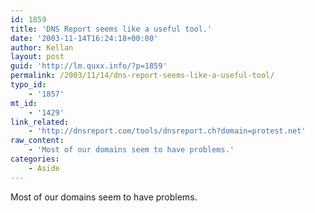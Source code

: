 ```yaml
---
id: 1859
title: 'DNS Report seems like a useful tool.'
date: '2003-11-14T16:24:18+00:00'
author: Kellan
layout: post
guid: 'http://lm.quxx.info/?p=1859'
permalink: /2003/11/14/dns-report-seems-like-a-useful-tool/
typo_id:
    - '1857'
mt_id:
    - '1429'
link_related:
    - 'http://dnsreport.com/tools/dnsreport.ch?domain=protest.net'
raw_content:
    - 'Most of our domains seem to have problems.'
categories:
    - Aside
---
```


Most of our domains seem to have problems.